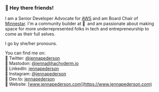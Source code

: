 ### 👋 Hey there friends!

I am a Senior Developer Advocate for [AWS](https://aws.amazon.com/) and am Board Chair of [Minnestar](https://minnestar.org). I'm a community builder at :yellow_heart:&ensp;and am passionate about making space for more underrepresented folks in tech and entrepreneurship to come as their full selves.

I go by she/her pronouns.

You can find me on:  
🔹 Twitter: [@jennapederson](https://twitter.com/jennapederson)  
🔹 Mastodon: [@jenna@hachyderm.io](https://hachyderm.io/@jenna)  
🔹 LinkedIn: [jennapederson](https://www.linkedin.com/in/jennapederson/)  
🔹 Instagram: [@jennapederson](https://instagram.com/jennapederson)  
🔹 Dev.to: [jennapederson](https://dev.to/jennapederson)  
🔹 Website: [www.jennapederson.com](https://www.jennapederson.com)  

<!--
**jennapederson/jennapederson** is a ✨ _special_ ✨ repository because its `README.md` (this file) appears on your GitHub profile.

Here are some ideas to get you started:

- 🔭 I’m currently working on ...
- 🌱 I’m currently learning ...
- 👯 I’m looking to collaborate on ...
- 🤔 I’m looking for help with ...
- 💬 Ask me about ...
- 📫 How to reach me: ...
- 😄 Pronouns: ...
- ⚡ Fun fact: ...
-->
